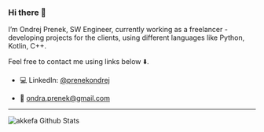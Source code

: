### Hi there 👋

I’m Ondrej Prenek, SW Engineer, currently working as a freelancer - developing projects for the clients, using different languages like Python, Kotlin, C++.

Feel free to contact me using links below ⬇️.

- 💻 LinkedIn: [@prenekondrej](https://www.linkedin.com/in/prenekondrej/)

- 📧 [ondra.prenek@gmail.com](mailto:ondra.prenek@gmail.com)

---

<img align="left" alt="akkefa Github Stats" src="https://github-readme-stats.vercel.app/api?username=preneond&show_icons=true&hide_border=true" />
